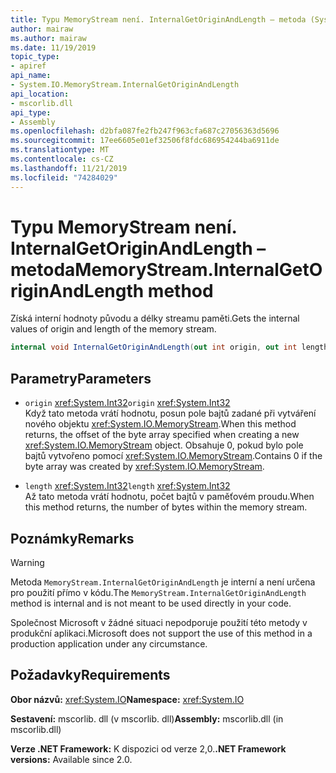 ```yaml
---
title: Typu MemoryStream není. InternalGetOriginAndLength – metoda (System.IO)
author: mairaw
ms.author: mairaw
ms.date: 11/19/2019
topic_type:
- apiref
api_name:
- System.IO.MemoryStream.InternalGetOriginAndLength
api_location:
- mscorlib.dll
api_type:
- Assembly
ms.openlocfilehash: d2bfa087fe2fb247f963cfa687c27056363d5696
ms.sourcegitcommit: 17ee6605e01ef32506f8fdc686954244ba6911de
ms.translationtype: MT
ms.contentlocale: cs-CZ
ms.lasthandoff: 11/21/2019
ms.locfileid: "74284029"
---
```

# <a name="memorystreaminternalgetoriginandlength-method"></a><span data-ttu-id="378f2-102">Typu MemoryStream není. InternalGetOriginAndLength – metoda</span><span class="sxs-lookup"><span data-stu-id="378f2-102">MemoryStream.InternalGetOriginAndLength method</span></span>

<span data-ttu-id="378f2-103">Získá interní hodnoty původu a délky streamu paměti.</span><span class="sxs-lookup"><span data-stu-id="378f2-103">Gets the internal values of origin and length of the memory stream.</span></span>

```csharp
internal void InternalGetOriginAndLength(out int origin, out int length)
```

## <a name="parameters"></a><span data-ttu-id="378f2-104">Parametry</span><span class="sxs-lookup"><span data-stu-id="378f2-104">Parameters</span></span>

- <span data-ttu-id="378f2-105">`origin` <xref:System.Int32></span><span class="sxs-lookup"><span data-stu-id="378f2-105">`origin` <xref:System.Int32></span></span>\
  <span data-ttu-id="378f2-106">Když tato metoda vrátí hodnotu, posun pole bajtů zadané při vytváření nového objektu <xref:System.IO.MemoryStream>.</span><span class="sxs-lookup"><span data-stu-id="378f2-106">When this method returns, the offset of the byte array specified when creating a new <xref:System.IO.MemoryStream> object.</span></span> <span data-ttu-id="378f2-107">Obsahuje 0, pokud bylo pole bajtů vytvořeno pomocí <xref:System.IO.MemoryStream>.</span><span class="sxs-lookup"><span data-stu-id="378f2-107">Contains 0 if the byte array was created by <xref:System.IO.MemoryStream>.</span></span>

- <span data-ttu-id="378f2-108">`length` <xref:System.Int32></span><span class="sxs-lookup"><span data-stu-id="378f2-108">`length` <xref:System.Int32></span></span>\
  <span data-ttu-id="378f2-109">Až tato metoda vrátí hodnotu, počet bajtů v paměťovém proudu.</span><span class="sxs-lookup"><span data-stu-id="378f2-109">When this method returns, the number of bytes within the memory stream.</span></span>

## <a name="remarks"></a><span data-ttu-id="378f2-110">Poznámky</span><span class="sxs-lookup"><span data-stu-id="378f2-110">Remarks</span></span>

> [!WARNING]
> <span data-ttu-id="378f2-111">Metoda `MemoryStream.InternalGetOriginAndLength` je interní a není určena pro použití přímo v kódu.</span><span class="sxs-lookup"><span data-stu-id="378f2-111">The `MemoryStream.InternalGetOriginAndLength` method is internal and is not meant to be used directly in your code.</span></span>
>
> <span data-ttu-id="378f2-112">Společnost Microsoft v žádné situaci nepodporuje použití této metody v produkční aplikaci.</span><span class="sxs-lookup"><span data-stu-id="378f2-112">Microsoft does not support the use of this method in a production application under any circumstance.</span></span>

## <a name="requirements"></a><span data-ttu-id="378f2-113">Požadavky</span><span class="sxs-lookup"><span data-stu-id="378f2-113">Requirements</span></span>

<span data-ttu-id="378f2-114">**Obor názvů:** <xref:System.IO></span><span class="sxs-lookup"><span data-stu-id="378f2-114">**Namespace:** <xref:System.IO></span></span>

<span data-ttu-id="378f2-115">**Sestavení:** mscorlib. dll (v mscorlib. dll)</span><span class="sxs-lookup"><span data-stu-id="378f2-115">**Assembly:** mscorlib.dll (in mscorlib.dll)</span></span>

<span data-ttu-id="378f2-116">**Verze .NET Framework:** K dispozici od verze 2,0.</span><span class="sxs-lookup"><span data-stu-id="378f2-116">**.NET Framework versions:** Available since 2.0.</span></span>
